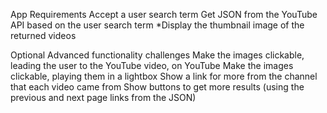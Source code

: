 App Requirements
Accept a user search term Get JSON from the YouTube API based on the user search term *Display the thumbnail image of the returned videos

Optional Advanced functionality challenges
Make the images clickable, leading the user to the YouTube video, on YouTube
Make the images clickable, playing them in a lightbox
Show a link for more from the channel that each video came from
Show buttons to get more results (using the previous and next page links from the JSON)
